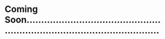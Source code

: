 # Coming Soon...................................................................................................
